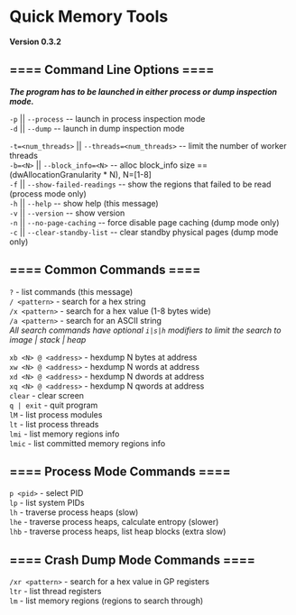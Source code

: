 # Quick Memory Tools  
**Version 0.3.2**  

## ==== Command Line Options ====  

***The program has to be launched in either process or dump inspection mode.***  

`-p` || `--process`	-- launch in process inspection mode  
`-d` || `--dump`	-- launch in dump inspection mode  

`-t=<num_threads>` || `--threads=<num_threads>`	-- limit the number of worker threads  
`-b=<N>` || `--block_info=<N>`	-- alloc block_info size == (dwAllocationGranularity * N), N=[1-8]  
`-f` || `--show-failed-readings`	-- show the regions that failed to be read (process mode only)  
`-h` || `--help`	-- show help (this message)  
`-v` || `--version`	-- show version<br/>
`-n` || `--no-page-caching`	-- force disable page caching (dump mode only)<br/>
`-c` || `--clear-standby-list`	-- clear standby physical pages (dump mode only)<br/>

## ==== Common Commands ====  

`?`	- list commands (this message)  
`/ <pattern>`	- search for a hex string  
`/x <pattern>`	- search for a hex value (1-8 bytes wide)  
`/a <pattern>`	- search for an ASCII string  
*All search commands have optional `i|s|h` modifiers to limit the search to image | stack | heap*  

`xb <N> @ <address>`	- hexdump N bytes at address  
`xw <N> @ <address>`	- hexdump N words at address  
`xd <N> @ <address>`	- hexdump N dwords at address  
`xq <N> @ <address>`	- hexdump N qwords at address  
`clear`	- clear screen  
`q | exit`	- quit program  
`lM`	- list process modules  
`lt`	- list process threads  
`lmi`	- list memory regions info  
`lmic`	- list committed memory regions info  

## ==== Process Mode Commands ====  

`p <pid>`	- select PID  
`lp`	- list system PIDs  
`lh`	- traverse process heaps (slow)  
`lhe`	- traverse process heaps, calculate entropy (slower)  
`lhb`	- traverse process heaps, list heap blocks (extra slow)  

## ==== Crash Dump Mode Commands ====  

`/xr <pattern>`	- search for a hex value in GP registers  
`ltr`	- list thread registers  
`lm`	- list memory regions (regions to search through)  

